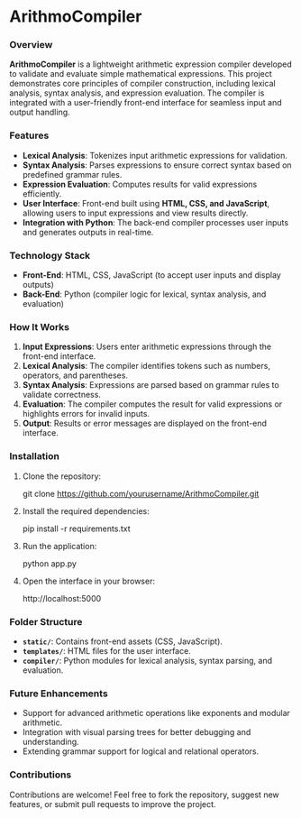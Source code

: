 
# ArithmoCompiler

### Overview
**ArithmoCompiler** is a lightweight arithmetic expression compiler developed to validate and evaluate simple mathematical expressions. This project demonstrates core principles of compiler construction, including lexical analysis, syntax analysis, and expression evaluation. The compiler is integrated with a user-friendly front-end interface for seamless input and output handling.

### Features
- **Lexical Analysis**: Tokenizes input arithmetic expressions for validation.
- **Syntax Analysis**: Parses expressions to ensure correct syntax based on predefined grammar rules.
- **Expression Evaluation**: Computes results for valid expressions efficiently.
- **User Interface**: Front-end built using **HTML, CSS, and JavaScript**, allowing users to input expressions and view results directly.
- **Integration with Python**: The back-end compiler processes user inputs and generates outputs in real-time.

### Technology Stack
- **Front-End**: HTML, CSS, JavaScript (to accept user inputs and display outputs)
- **Back-End**: Python (compiler logic for lexical, syntax analysis, and evaluation)


### How It Works
1. **Input Expressions**: Users enter arithmetic expressions through the front-end interface.
2. **Lexical Analysis**: The compiler identifies tokens such as numbers, operators, and parentheses.
3. **Syntax Analysis**: Expressions are parsed based on grammar rules to validate correctness.
4. **Evaluation**: The compiler computes the result for valid expressions or highlights errors for invalid inputs.
5. **Output**: Results or error messages are displayed on the front-end interface.


### Installation
1. Clone the repository:
   
   git clone https://github.com/yourusername/ArithmoCompiler.git
   
2. Install the required dependencies:
   
   pip install -r requirements.txt
   
3. Run the application:
   
   python app.py
   
4. Open the interface in your browser:

   http://localhost:5000


### Folder Structure
- **`static/`**: Contains front-end assets (CSS, JavaScript).
- **`templates/`**: HTML files for the user interface.
- **`compiler/`**: Python modules for lexical analysis, syntax parsing, and evaluation.


### Future Enhancements
- Support for advanced arithmetic operations like exponents and modular arithmetic.
- Integration with visual parsing trees for better debugging and understanding.
- Extending grammar support for logical and relational operators.


### Contributions
Contributions are welcome! Feel free to fork the repository, suggest new features, or submit pull requests to improve the project.
